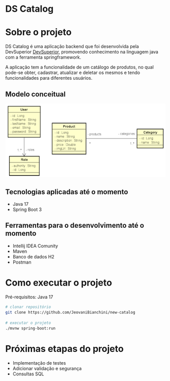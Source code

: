 # DS Catalog

# Sobre o projeto

DS Catalog é uma aplicação backend que foi desenvolvida pela DevSuperior [DevSuperior](https://devsuperior.com "Site da DevSuperior"), promovendo conhecimento na linguagem java com a ferramenta springframework.

A aplicação tem a funcionalidade de um catálogo de produtos, no qual pode-se obter, cadastrar, atualizar e deletar os mesmos e tendo funcionalidades para diferentes usuários.

## Modelo conceitual
![Modelo Conceitual](https://github.com/JeovaniBianchini/new-catalog/blob/main/modelo-conceitual-dscatalog.png)

## Tecnologias aplicadas até o momento
- Java 17
- Spring Boot 3

## Ferramentas para o desenvolvimento até o momento 
- Intellij IDEA Comunity
- Maven
- Banco de dados H2
- Postman

# Como executar o projeto
Pré-requisitos: Java 17

```bash
# clonar repositório
git clone https://github.com/JeovaniBianchini/new-catalog

# executar o projeto
./mvnw spring-boot:run
```
# Próximas etapas do projeto
- Implementação de testes
- Adicionar validação e segurança
- Consultas SQL

